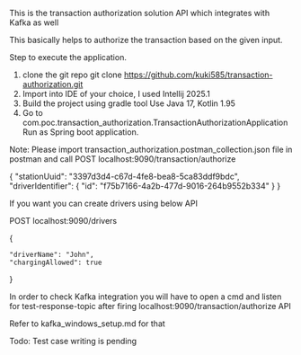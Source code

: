 This is the transaction authorization solution API which integrates with Kafka as well

This basically helps to authorize the transaction based on the given input.

Step to execute the application.

1. clone the git repo
git clone https://github.com/kuki585/transaction-authorization.git
2. Import into IDE of your choice, I used Intellij 2025.1 
3. Build the project using gradle tool
    Use Java 17, Kotlin 1.95
4. Go to com.poc.transaction_authorization.TransactionAuthorizationApplication
Run as Spring boot application.

Note:
Please import transaction_authorization.postman_collection.json file in postman
and call
POST
localhost:9090/transaction/authorize

{
"stationUuid": "3397d3d4-c67d-4fe8-bea8-5ca83ddf9bdc",
"driverIdentifier": {
"id": "f75b7166-4a2b-477d-9016-264b9552b334"
}
}

If you want you can create drivers using below API

POST
localhost:9090/drivers

{

    "driverName": "John",
    "chargingAllowed": true
}
 
In order to check Kafka integration 
you will have to open a cmd and listen for test-response-topic after firing
localhost:9090/transaction/authorize API

Refer to kafka_windows_setup.md for that

Todo:
Test case writing is pending